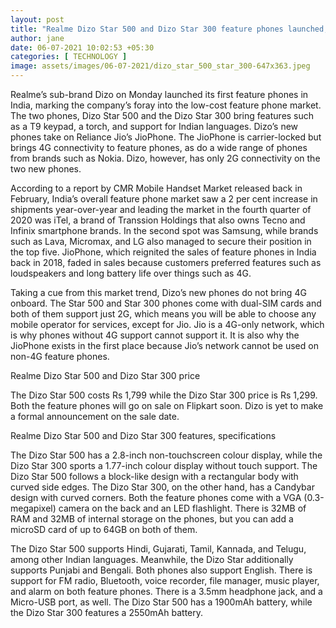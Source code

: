 ```yaml
---
layout: post
title: "Realme Dizo Star 500 and Dizo Star 300 feature phones launched, start at Rs 1,299"
author: jane 
date: 06-07-2021 10:02:53 +05:30 
categories: [ TECHNOLOGY ] 
image: assets/images/06-07-2021/dizo_star_500_star_300-647x363.jpeg
---
```

Realme’s sub-brand Dizo on Monday launched its first feature phones in India, marking the company’s foray into the low-cost feature phone market. The two phones, Dizo Star 500 and the Dizo Star 300 bring features such as a T9 keypad, a torch, and support for Indian languages. Dizo’s new phones take on Reliance Jio’s JioPhone. The JioPhone is carrier-locked but brings 4G connectivity to feature phones, as do a wide range of phones from brands such as Nokia. Dizo, however, has only 2G connectivity on the two new phones.

According to a report by CMR Mobile Handset Market released back in February, India’s overall feature phone market saw a 2 per cent increase in shipments year-over-year and leading the market in the fourth quarter of 2020 was iTel, a brand of Transsion Holdings that also owns Tecno and Infinix smartphone brands. In the second spot was Samsung, while brands such as Lava, Micromax, and LG also managed to secure their position in the top five. JioPhone, which reignited the sales of feature phones in India back in 2018, faded in sales because customers preferred features such as loudspeakers and long battery life over things such as 4G.

Taking a cue from this market trend, Dizo’s new phones do not bring 4G onboard. The Star 500 and Star 300 phones come with dual-SIM cards and both of them support just 2G, which means you will be able to choose any mobile operator for services, except for Jio. Jio is a 4G-only network, which is why phones without 4G support cannot support it. It is also why the JioPhone exists in the first place because Jio’s network cannot be used on non-4G feature phones.

Realme Dizo Star 500 and Dizo Star 300 price

The Dizo Star 500 costs Rs 1,799 while the Dizo Star 300 price is Rs 1,299. Both the feature phones will go on sale on Flipkart soon. Dizo is yet to make a formal announcement on the sale date.

Realme Dizo Star 500 and Dizo Star 300 features, specifications

The Dizo Star 500 has a 2.8-inch non-touchscreen colour display, while the Dizo Star 300 sports a 1.77-inch colour display without touch support. The Dizo Star 500 follows a block-like design with a rectangular body with curved side edges. The Dizo Star 300, on the other hand, has a Candybar design with curved corners. Both the feature phones come with a VGA (0.3-megapixel) camera on the back and an LED flashlight. There is 32MB of RAM and 32MB of internal storage on the phones, but you can add a microSD card of up to 64GB on both of them.

The Dizo Star 500 supports Hindi, Gujarati, Tamil, Kannada, and Telugu, among other Indian languages. Meanwhile, the Dizo Star additionally supports Punjabi and Bengali. Both phones also support English. There is support for FM radio, Bluetooth, voice recorder, file manager, music player, and alarm on both feature phones. There is a 3.5mm headphone jack, and a Micro-USB port, as well. The Dizo Star 500 has a 1900mAh battery, while the Dizo Star 300 features a 2550mAh battery.
